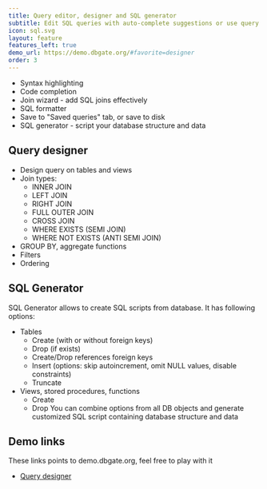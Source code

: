 ```yaml
---
title: Query editor, designer and SQL generator
subtitle: Edit SQL queries with auto-complete suggestions or use query designer
icon: sql.svg
layout: feature
features_left: true
demo_url: https://demo.dbgate.org/#favorite=designer
order: 3
---
```


- Syntax highlighting
- Code completion
- Join wizard - add SQL joins effectively
- SQL formatter
- Save to "Saved queries" tab, or save to disk
- SQL generator - script your database structure and data

## Query designer

- Design query on tables and views
- Join types:
  * INNER JOIN
  * LEFT JOIN
  * RIGHT JOIN
  * FULL OUTER JOIN
  * CROSS JOIN
  * WHERE EXISTS (SEMI JOIN)
  * WHERE NOT EXISTS (ANTI SEMI JOIN)
- GROUP BY, aggregate functions
- Filters
- Ordering

## SQL Generator
SQL Generator allows to create SQL scripts from database. It has following options:
* Tables
  * Create (with or without foreign keys)
  * Drop (if exists)
  * Create/Drop references foreign keys
  * Insert (options: skip autoincrement, omit NULL values, disable constraints)
  * Truncate
* Views, stored procedures, functions
  * Create
  * Drop
You can combine options from all DB objects and generate customized SQL script containing database structure and data

## Demo links
These links points to demo.dbgate.org, feel free to play with it
* [Query designer](https://demo.dbgate.org/#favorite=designer)
